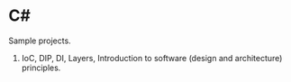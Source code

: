 # C#
Sample projects.
01. IoC, DIP, DI, Layers, Introduction to software (design and architecture) principles.